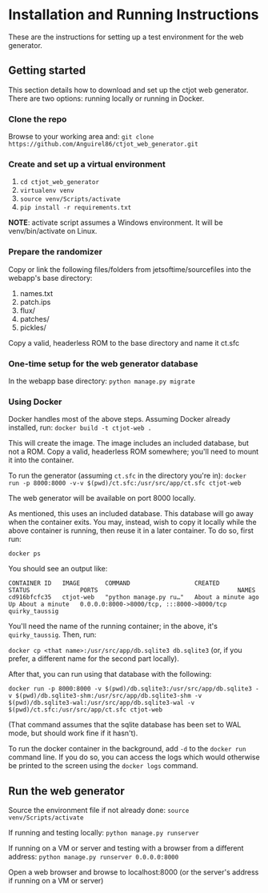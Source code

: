 # Installation and Running Instructions
These are the instructions for setting up a test environment for the web generator.

## Getting started
This section details how to download and set up the ctjot web generator. There are two options: running locally or running in Docker.

### Clone the repo
Browse to your working area and:
`git clone https://github.com/Anguirel86/ctjot_web_generator.git `

### Create and set up a virtual environment

 1. `cd ctjot_web_generator`
 2. `virtualenv venv`
 3. `source venv/Scripts/activate`
 4. `pip install -r requirements.txt`

**NOTE**: activate script assumes a Windows environment.  It will be venv/bin/activate on Linux.

### Prepare the randomizer

Copy or link the following files/folders from jetsoftime/sourcefiles into the webapp's base directory:

 1. names.txt
 2. patch.ips
 3. flux/
 4. patches/
 5. pickles/

Copy a valid, headerless ROM to the base directory and name it ct.sfc

### One-time setup for the web generator database
  In the webapp base directory:
    `python manage.py migrate`

### Using Docker

Docker handles most of the above steps. Assuming Docker already installed, run:
`docker build -t ctjot-web .`

This will create the image. The image includes an included database, but not a ROM. Copy a valid, headerless ROM somewhere; you'll need to mount it into the container.

To run the generator (assuming `ct.sfc` in the directory you're in):
`docker run -p 8000:8000 -v-v $(pwd)/ct.sfc:/usr/src/app/ct.sfc ctjot-web`

The web generator will be available on port 8000 locally.

As mentioned, this uses an included database. This database will go away when the container exits. You may, instead, wish to copy it locally while the above container is running, then reuse it in a later container. To do so, first run:

`docker ps`

You should see an output like:
```
CONTAINER ID   IMAGE       COMMAND                  CREATED              STATUS              PORTS                                       NAMES
cd916bfcfc35   ctjot-web   "python manage.py ru…"   About a minute ago   Up About a minute   0.0.0.0:8000->8000/tcp, :::8000->8000/tcp   quirky_taussig
```

You'll need the name of the running container; in the above, it's `quirky_taussig`. Then, run:

`docker cp <that name>:/usr/src/app/db.sqlite3 db.sqlite3` (or, if you prefer, a different name for the second part locally).

After that, you can run using that database with the following:

`docker run -p 8000:8000 -v $(pwd)/db.sqlite3:/usr/src/app/db.sqlite3 -v $(pwd)/db.sqlite3-shm:/usr/src/app/db.sqlite3-shm -v $(pwd)/db.sqlite3-wal:/usr/src/app/db.sqlite3-wal -v $(pwd)/ct.sfc:/usr/src/app/ct.sfc ctjot-web`

(That command assumes that the sqlite database has been set to WAL mode, but should work fine if it hasn't).

To run the docker container in the background, add `-d` to the `docker run` command line. If you do so, you can access the logs which would otherwise be printed to the screen using the `docker logs` command.

## Run the web generator
Source the environment file if not already done:
`source venv/Scripts/activate`

If running and testing locally: 
`python manage.py runserver`
  
If running on a VM or server and testing with a browser from a different address:
`python manage.py runserver 0.0.0.0:8000`
   
Open a web browser and browse to localhost:8000 (or the server's address if running on a VM or server)
